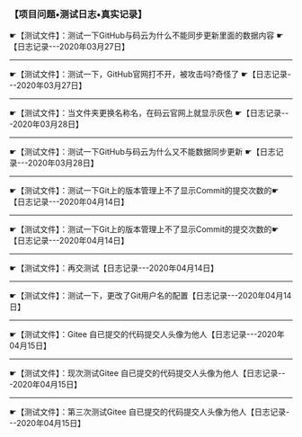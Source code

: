 ###                                 【项目问题•测试日志•真实记录】

☛【测试文件】：测试一下GitHub与码云为什么不能同步更新里面的数据内容 ☛【日志记录---2020年03月27日】

-----------------------------------------------------------------------------------------------------------------------------------------------------------

☛【测试文件】：测试一下，GitHub官网打不开，被攻击吗?奇怪了  ☛【日志记录---2020年03月27日】

-----------------------------------------------------------------------------------------------------------------------------------------------------------

☛【测试文件】：当文件夹更换名称名，在码云官网上就显示灰色  ☛【日志记录---2020年03月28日】

-----------------------------------------------------------------------------------------------------------------------------------------------------------

☛【测试文件】：测试一下GitHub与码云为什么又不能数据同步更新  ☛【日志记录---2020年03月28日】

---------------------------------------------------------------------------------------------------------------------------------------------

☛【测试文件】：测试一下Git上的版本管理上不了显示Commit的提交次数的☛【日志记录---2020年04月14日】

-----------------------------------------------------------------------------------------------------------------------------------------------------------

☛【测试文件】：测试一下Git上的版本管理上不了显示Commit的提交次数的☛【日志记录---2020年04月14日】

-----------------------------------------------------------------------------------------------------------------------------------------------------------

☛【测试文件】：再交测试【日志记录---2020年04月14日】

-----------------------------------------------------------------------------------------------------------------------------------------------------------

☛【测试文件】：测试一下，更改了Git用户名的配置【日志记录---2020年04月14日】

-----------------------------------------------------------------------------------------------------------------------------------------------------------

☛【测试文件】：Gitee 自已提交的代码提交人头像为他人【日志记录---2020年04月15日】

-----------------------------------------------------------------------------------------------------------------------------------------------------------

☛【测试文件】：现次测试Gitee 自已提交的代码提交人头像为他人【日志记录---2020年04月15日】

-----------------------------------------------------------------------------------------------------------------------------------------------------------

☛【测试文件】：第三次测试Gitee 自已提交的代码提交人头像为他人【日志记录---2020年04月15日】